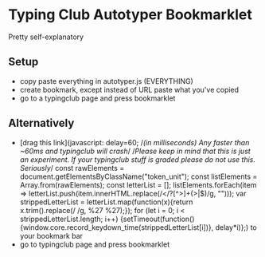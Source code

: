 # Typing Club Autotyper Bookmarklet
Pretty self-explanatory

## Setup
- copy paste everything in autotyper.js (EVERYTHING)
- create bookmark, except instead of URL paste what you've copied
- go to a typingclub page and press bookmarklet

## Alternatively
- [drag this link](javascript: delay=60; /*(in milliseconds) Any faster than ~60ms and typingclub will crash*/
/*Please keep in mind that this is just an experiment. If your typingclub stuff is graded please do not use this. Seriously*/
const rawElements = document.getElementsByClassName("token_unit");
const listElements = Array.from(rawElements); 
const letterList = []; 
listElements.forEach(item => letterList.push(item.innerHTML.replace(/<\/?[^>]+(>|$)/g, ""))); 
var strippedLetterList = letterList.map(function(x){return x.trim().replace(/&nbsp;/g, %27 %27);}); 
for (let i = 0; i < strippedLetterList.length; i++) {setTimeout(function(){window.core.record_keydown_time(strippedLetterList[i])}, delay*i)};) to your bookmark bar
- go to typingclub page and press bookmarklet
